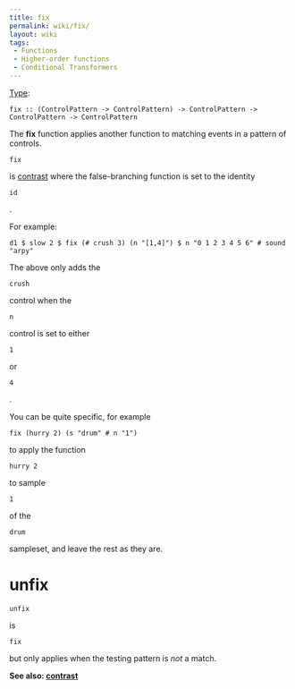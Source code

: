 ```yaml
---
title: fix
permalink: wiki/fix/
layout: wiki
tags:
 - Functions
 - Higher-order functions
 - Conditional Transformers
---
```


[Type](/wiki/Type_signature "wikilink"):

    fix :: (ControlPattern -> ControlPattern) -> ControlPattern -> ControlPattern -> ControlPattern

The **fix** function applies another function to matching events in a
pattern of controls.

    fix

is [contrast](contrast "wikilink") where the false-branching function is
set to the identity

    id

.

For example:

    d1 $ slow 2 $ fix (# crush 3) (n "[1,4]") $ n "0 1 2 3 4 5 6" # sound "arpy"

The above only adds the

    crush

control when the

    n

control is set to either

    1

or

    4

.

You can be quite specific, for example

    fix (hurry 2) (s "drum" # n "1")

to apply the function

    hurry 2

to sample

    1

of the

    drum

sampleset, and leave the rest as they are.

# unfix

    unfix

is

    fix

but only applies when the testing pattern is *not* a match.

**See also: [contrast](contrast "wikilink")**
